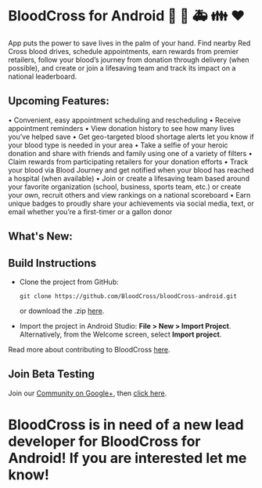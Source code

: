 # BloodCross for Android 🎁 :hospital: :ambulance: :family: :heart:

App puts the power to save lives in the palm of your hand. Find nearby Red Cross blood drives, schedule appointments, earn rewards from premier retailers, follow your blood’s journey from donation through delivery (when possible), and create or join a lifesaving team and track its impact on a national leaderboard. 

Upcoming Features:
------------------

• Convenient, easy appointment scheduling and rescheduling
• Receive appointment reminders
• View donation history to see how many lives you’ve helped save
• Get geo-targeted blood shortage alerts let you know if your blood type is needed in your area 
• Take a selfie of your heroic donation and share with friends and family using one of a variety of filters
• Claim rewards from participating retailers for your donation efforts 
• Track your blood via Blood Journey and get notified when your blood has reached a hospital (when available)
• Join or create a lifesaving team based around your favorite organization (school, business, sports team, etc.) or create your own, recruit others and view rankings on a national scoreboard
• Earn unique badges to proudly share your achievements via social media, text, or email whether you’re a first-timer or a gallon donor


What's New:
----------

## Build Instructions
 
- Clone the project from GitHub: 
   ```
   git clone https://github.com/BloodCross/bloodCross-android.git
   ```
   or download the .zip [here](https://codeload.github.com/BloodCross/bloodCross-android/zip/master).

- Import the project in Android Studio: **File > New > Import Project**.
  Alternatively, from the Welcome screen, select **Import project**.

Read more about contributing to BloodCross [here]().

## Join Beta Testing
Join our [Community on Google+](), then [click here]().


# BloodCross is in need of a new lead developer for BloodCross for Android! If you are interested let me know!
